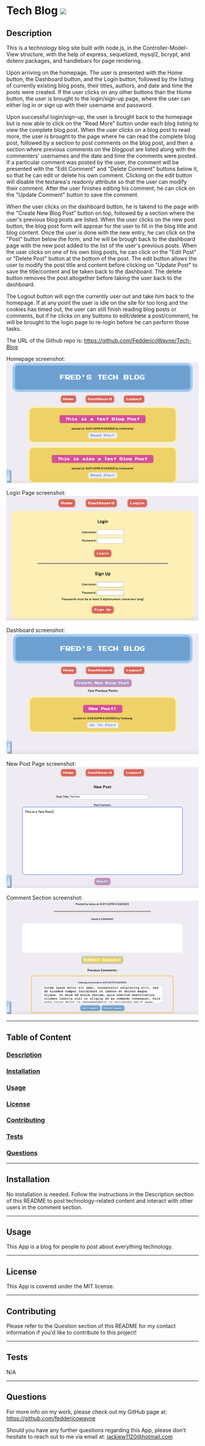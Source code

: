 # Tech Blog <img src="https://img.shields.io/badge/license-MIT-yellow?style=plastic">

  ## <a id="Description">Description</a> 

  This is a technology blog site built with node.js, in the Controller-Model-View structure, with the help of express, sequelized, mysql2, bcrypt, and dotenv packages, and handlebars for page rendering.

  Upon arriving on the homepage. The user is presented with the Home button, the Dashboard button, and the Login button, followed by the listing of currently existing blog posts, their titles, authors, and date and time the posts were created. If the user clicks on any other buttons than the Home button, the user is brought to the login/sign-up page, where the user can either log in or sign up with their username and password.

  Upon successful login/sign-up, the user is brought back to the homepage but is now able to click on the "Read More" button under each blog listing to view the complete blog post. When the user clicks on a blog post to read more, the user is brought to the page where he can read the complete blog post, followed by a section to post comments on the blog post, and then a section where previous comments on the blogpost are listed along with the commenters' usernames and the date and time the comments were posted. If a particular comment was posted by the user, the comment will be presented with the "Edit Comment" and "Delete Comment" buttons below it, so that he can edit or delete his own comment. Clicking on the edit button will disable the textarea's readonly attribute so that the user can modify their comment. After the user finishes editing his comment, he can click on the "Update Comment" button to save the comment. 

  When the user clicks on the dashboard button, he is takend to the page with the "Create New Blog Post" button on top, followed by a section where the user's previous blog posts are listed. When the user clicks on the new post button, the blog post form will apprear for the user to fill in the blog title and blog content. Once the user is done with the new entry, he can click on the "Post" button below the form, and he will be brough back to the dashboard page with the new post added to the list of the user's previous posts. When the user clicks on one of his own blog posts, he can click on the "Edit Post" or "Delete Post" button at the bottom of the post. The edit button allows the user to modify the post title and content before clicking on "Update Post" to save the title/content and be taken back to the dashboard. The delete button removes the post altogether before taking the user back to the dashboard.

  The Logout button will sign the currently user out and take him back to the homepage. If at any point the user is idle on the site for too long and the cookies has timed out, the user can still finish reading blog posts or comments, but if he clicks on any buttons to edit/delete a post/comment, he will be brought to the login page to re-login before he can perform those tasks. 


  The URL of the Github repo is: https://github.com/FeddericoWayne/Tech-Blog

  
  Homepage screenshot:
  <img src="./assets/images/Homepage-screenshot.png">

  Login Page screenshot:
  <img src="./assets/images/Login screenshot.png">

  Dashboard screenshot:
  <img src="./assets/images/Dashboard-screenshot.png">

  New Post Page screenshot:
  <img src="./assets/images/New-post-screenshot.png">

  Comment Section screenshot:
  <img src="./assets/images/Comment-screenshot.png">

***

  ## Table of Content

  ### [Description](#Description)
  ### [Installation](#Installation)
  ### [Usage](#Usage)
  ### [License](#License)
  ### [Contributing](#Contributing)
  ### [Tests](#Tests)
  ### [Questions](#Questions)

***

  ## <a id="Installation">Installation</a>

  No installation is needed. Follow the instructions in the Description section of this README to post technology-related content and interact with other users in the comment section.

***

  ## <a id="Usage">Usage</a>

  This App is a blog for people to post about everything technology.

***

  ## <a id="License">License</a>
  
  This App is covered under the MIT license.

  
***

  ## <a id="Contributing">Contributing</a>

  Please refer to the Question section of this README for my contact information if you'd like to contribute to this project!

***

  ## <a id="Tests">Tests</a>

  N/A
  

***

  ## <a id="Questions">Questions</a>

  For more info on my work, please check out my GitHub page at: https://github.com/feddericowayne
  
  Should you have any further questions regarding this App, please don't hesitate to reach out to me via email at: <a href="mailto:jackiew1120@hotmail.com">jackiew1120@hotmail.com</a>

  